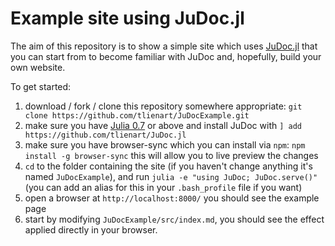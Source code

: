 # Example site using JuDoc.jl

The aim of this repository is to show a simple site which uses [JuDoc.jl](https://github.com/tlienart/JuDoc.jl) that you can start from to become familiar with JuDoc and, hopefully, build your own website.

To get started:

1. download / fork / clone this repository somewhere appropriate: `git clone https://github.com/tlienart/JuDocExample.git`
2. make sure you have [Julia 0.7](https://julialang.org) or above and install JuDoc with `] add https://github.com/tlienart/JuDoc.jl`
3. make sure you have browser-sync which you can install via `npm`: `npm install -g browser-sync` this will allow you to live preview the changes
4. `cd` to the folder containing the site (if you haven't change anything it's named `JuDocExample`), and run `julia -e "using JuDoc; JuDoc.serve()"` (you can add an alias for this in your `.bash_profile` file if you want)
5. open a browser at `http://localhost:8000/` you should see the example page
6. start by modifying `JuDocExample/src/index.md`, you should see the effect applied directly in your browser.
